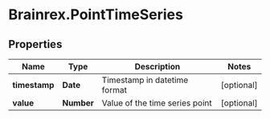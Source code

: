 # Brainrex.PointTimeSeries

## Properties
Name | Type | Description | Notes
------------ | ------------- | ------------- | -------------
**timestamp** | **Date** | Timestamp in datetime format | [optional] 
**value** | **Number** | Value of the time series point | [optional] 


